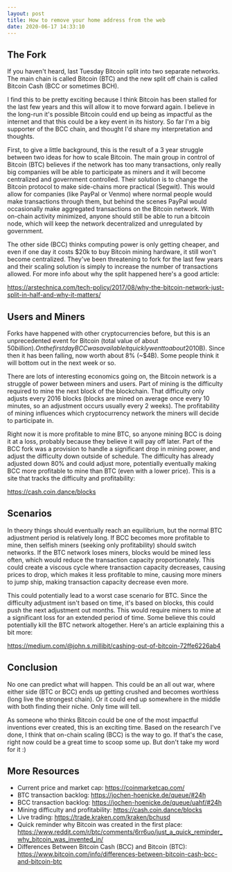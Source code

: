 ```yaml
---
layout: post
title: How to remove your home address from the web
date: 2020-06-17 14:33:10
---
```


## The Fork

If you haven't heard, last Tuesday Bitcoin split into two separate networks. The main chain is called Bitcoin (BTC) and the new split off chain is called Bitcoin Cash (BCC or sometimes BCH).

I find this to be pretty exciting because I think Bitcoin has been stalled for the last few years and this will allow it to move forward again. I believe in the long-run it's possible Bitcoin could end up being as impactful as the internet and that this could be a key event in its history. So far I'm a big supporter of the BCC chain, and thought I'd share my interpretation and thoughts.

First, to give a little background, this is the result of a 3 year struggle between two ideas for how to scale Bitcoin. The main group in control of Bitcoin (BTC) believes if the network has too many transactions, only really big companies will be able to participate as miners and it will become centralized and government controlled. Their solution is to change the Bitcoin protocol to make side-chains more practical (Segwit). This would allow for companies (like PayPal or Venmo) where normal people would make transactions through them, but behind the scenes PayPal would occasionally make aggregated transactions on the Bitcoin network. With on-chain activity minimized, anyone should still be able to run a bitcoin node, which will keep the network decentralized and unregulated by government.

The other side (BCC) thinks computing power is only getting cheaper, and even if one day it costs $20k to buy Bitcoin mining hardware, it still won't become centralized. They've been threatening to fork for the last few years and their scaling solution is simply to increase the number of transactions allowed. For more info about why the split happened here's a good article:

https://arstechnica.com/tech-policy/2017/08/why-the-bitcoin-network-just-split-in-half-and-why-it-matters/

## Users and Miners

Forks have happened with other cryptocurrencies before, but this is an unprecedented event for Bitcoin (total value of about $50 billion). On the first day BCC was available it quickly went to about 20% the value of BTC (~$10B). Since then it has been falling, now worth about 8% (~$4B). Some people think it will bottom out in the next week or so.

There are lots of interesting economics going on, the Bitcoin network is a struggle of power between miners and users. Part of mining is the difficulty required to mine the next block of the blockchain. That difficulty only adjusts every 2016 blocks (blocks are mined on average once every 10 minutes, so an adjustment occurs usually every 2 weeks). The profitability of mining influences which cryptocurrency network the miners will decide to participate in.

Right now it is more profitable to mine BTC, so anyone mining BCC is doing it at a loss, probably because they believe it will pay off later. Part of the BCC fork was a provision to handle a significant drop in mining power, and adjust the difficulty down outside of schedule. The difficulty has already adjusted down 80% and could adjust more, potentially eventually making BCC more profitable to mine than BTC (even with a lower price). This is a site that tracks the difficulty and profitability:

https://cash.coin.dance/blocks

## Scenarios

In theory things should eventually reach an equilibrium, but the normal BTC adjustment period is relatively long. If BCC becomes more profitable to mine, then selfish miners (seeking only profitability) should switch networks. If the BTC network loses miners, blocks would be mined less often, which would reduce the transaction capacity proportionately. This could create a viscous cycle where transaction capacity decreases, causing prices to drop, which makes it less profitable to mine, causing more miners to jump ship, making transaction capacity decrease even more.

This could potentially lead to a worst case scenario for BTC. Since the difficulty adjustment isn't based on time, it's based on blocks, this could push the next adjustment out months. This would require miners to mine at a significant loss for an extended period of time. Some believe this could potentially kill the BTC network altogether. Here's an article explaining this a bit more:

https://medium.com/@john.s.millibit/cashing-out-of-bitcoin-72ffe6226ab4

## Conclusion

No one can predict what will happen. This could be an all out war, where either side (BTC or BCC) ends up getting crushed and becomes worthless (long live the strongest chain). Or it could end up somewhere in the middle with both finding their niche. Only time will tell.

As someone who thinks Bitcoin could be one of the most impactful inventions ever created, this is an exciting time. Based on the research I've done, I think that on-chain scaling (BCC) is the way to go. If that's the case, right now could be a great time to scoop some up. But don't take my word for it :)

## More Resources

- Current price and market cap: https://coinmarketcap.com/
- BTC transaction backlog: https://jochen-hoenicke.de/queue/#24h
- BCC transaction backlog: https://jochen-hoenicke.de/queue/uahf/#24h
- Mining difficulty and profitability: https://cash.coin.dance/blocks
- Live trading: https://trade.kraken.com/kraken/bchusd
- Quick reminder why Bitcoin was created in the first place: https://www.reddit.com/r/btc/comments/6rr6uo/just_a_quick_reminder_why_bitcoin_was_invented_in/
- Differences Between Bitcoin Cash (BCC) and Bitcoin (BTC): https://www.bitcoin.com/info/differences-between-bitcoin-cash-bcc-and-bitcoin-btc

